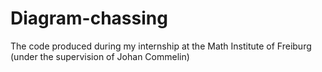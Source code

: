 # Diagram-chassing
The code produced during my internship at the Math Institute of Freiburg (under the supervision of Johan Commelin)

